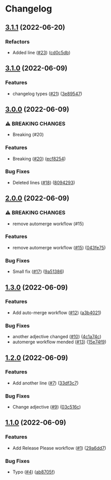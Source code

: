 # Changelog

## [3.1.1](https://github.com/mrchrmn/conventional-pr/compare/v3.1.0...v3.1.1) (2022-06-20)


### Refactors

* Added line ([#23](https://github.com/mrchrmn/conventional-pr/issues/23)) ([cd0c5db](https://github.com/mrchrmn/conventional-pr/commit/cd0c5dbf6844e7cc83c2c63add49279c6340b4f8))

## [3.1.0](https://github.com/mrchrmn/conventional-pr/compare/v3.0.0...v3.1.0) (2022-06-09)


### Features

* changelog types ([#21](https://github.com/mrchrmn/conventional-pr/issues/21)) ([3e89547](https://github.com/mrchrmn/conventional-pr/commit/3e89547041226cf29ebf765545b3eb8951b7cf11))

## [3.0.0](https://github.com/mrchrmn/conventional-pr/compare/v2.0.0...v3.0.0) (2022-06-09)


### ⚠ BREAKING CHANGES

* Breaking (#20)

### Features

* Breaking ([#20](https://github.com/mrchrmn/conventional-pr/issues/20)) ([ecf8254](https://github.com/mrchrmn/conventional-pr/commit/ecf82547beeba4d411dff63c60e47ee93cdd0d5f))


### Bug Fixes

* Deleted lines ([#18](https://github.com/mrchrmn/conventional-pr/issues/18)) ([8094293](https://github.com/mrchrmn/conventional-pr/commit/8094293875c59ca6db1569a80bd215da20736ae2))

## [2.0.0](https://github.com/mrchrmn/conventional-pr/compare/v1.3.0...v2.0.0) (2022-06-09)


### ⚠ BREAKING CHANGES

* remove automerge workflow (#15)

### Features

* remove automerge workflow ([#15](https://github.com/mrchrmn/conventional-pr/issues/15)) ([043fe75](https://github.com/mrchrmn/conventional-pr/commit/043fe75ca45f44149dd5b7065f3779f4d1559279))


### Bug Fixes

* Small fix ([#17](https://github.com/mrchrmn/conventional-pr/issues/17)) ([9a51386](https://github.com/mrchrmn/conventional-pr/commit/9a51386831f1c1d2150fd5d5e04fb208058ab01f))

## [1.3.0](https://github.com/mrchrmn/conventional-pr/compare/v1.2.0...v1.3.0) (2022-06-09)


### Features

* Add auto-merge workflow ([#12](https://github.com/mrchrmn/conventional-pr/issues/12)) ([a3b4021](https://github.com/mrchrmn/conventional-pr/commit/a3b40216652deea6f8587f134a32e786d181c6ae))


### Bug Fixes

* another adjective changed ([#10](https://github.com/mrchrmn/conventional-pr/issues/10)) ([4c1a74c](https://github.com/mrchrmn/conventional-pr/commit/4c1a74c2057b29404f47102ebe9b14ace7810eda))
* automerge workflow mended ([#13](https://github.com/mrchrmn/conventional-pr/issues/13)) ([15e74f9](https://github.com/mrchrmn/conventional-pr/commit/15e74f9d7b158c60ddf51783947154e33cbc4432))

## [1.2.0](https://github.com/mrchrmn/conventional-pr/compare/v1.1.0...v1.2.0) (2022-06-09)


### Features

* Add another line ([#7](https://github.com/mrchrmn/conventional-pr/issues/7)) ([33df3c7](https://github.com/mrchrmn/conventional-pr/commit/33df3c7d7872d9e94d6867ce8c36adbd8cac9fde))


### Bug Fixes

* Change adjective ([#9](https://github.com/mrchrmn/conventional-pr/issues/9)) ([03c516c](https://github.com/mrchrmn/conventional-pr/commit/03c516c630b7a3eca3d58bbb19a78b55fd2c565d))

## [1.1.0](https://github.com/mrchrmn/conventional-pr/compare/1.0.0...v1.1.0) (2022-06-09)


### Features

* Add Release Please workflow ([#1](https://github.com/mrchrmn/conventional-pr/issues/1)) ([29a6dd7](https://github.com/mrchrmn/conventional-pr/commit/29a6dd7c6e2e6f4a9a34708e9dd072ef02b1f816))


### Bug Fixes

* Typo ([#4](https://github.com/mrchrmn/conventional-pr/issues/4)) ([ab8705f](https://github.com/mrchrmn/conventional-pr/commit/ab8705f49d12aef207100fe83cfb08fd89a38383))
